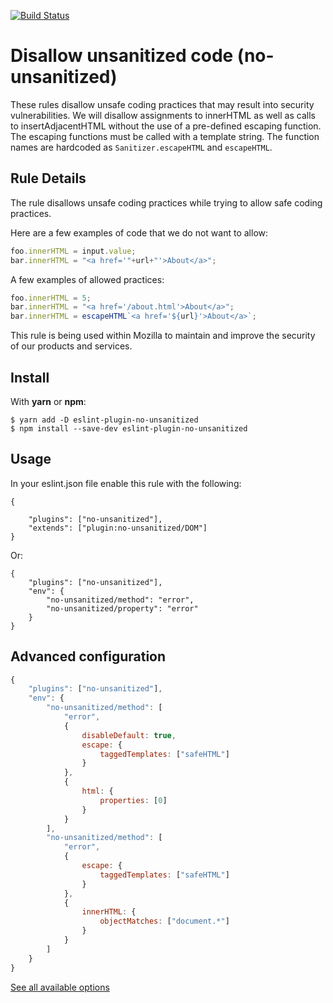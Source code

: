 [![Build Status](https://travis-ci.org/mozilla/eslint-plugin-no-unsanitized.svg?branch=master)](https://travis-ci.org/mozilla/eslint-plugin-no-unsanitized)
# Disallow unsanitized code (no-unsanitized)

These rules disallow unsafe coding practices that may result into security vulnerabilities. We will disallow assignments to innerHTML as well as calls to insertAdjacentHTML without the use of a pre-defined escaping function. The escaping functions must be called with a template string. The function names are hardcoded as `Sanitizer.escapeHTML` and `escapeHTML`.

## Rule Details

The rule disallows unsafe coding practices while trying to allow safe coding practices.

Here are a few examples of code that we do not want to allow:

```js
foo.innerHTML = input.value;
bar.innerHTML = "<a href='"+url+"'>About</a>";
```

A few examples of allowed practices:


```js
foo.innerHTML = 5;
bar.innerHTML = "<a href='/about.html'>About</a>";
bar.innerHTML = escapeHTML`<a href='${url}'>About</a>`;
```


This rule is being used within Mozilla to maintain and improve the security of our products and services.

## Install

With **yarn** or **npm**:
```
$ yarn add -D eslint-plugin-no-unsanitized
$ npm install --save-dev eslint-plugin-no-unsanitized
```

## Usage

In your eslint.json file enable this rule with the following:

```
{

    "plugins": ["no-unsanitized"],
    "extends": ["plugin:no-unsanitized/DOM"]
}
```

Or:
```
{
    "plugins": ["no-unsanitized"],
    "env": {
        "no-unsanitized/method": "error",
        "no-unsanitized/property": "error"
    }
}
```

## Advanced configuration

```js
{
    "plugins": ["no-unsanitized"],
    "env": {
        "no-unsanitized/method": [
            "error",
            {
                disableDefault: true,
                escape: {
                    taggedTemplates: ["safeHTML"]
                }
            },
            {
                html: {
                    properties: [0]
                }
            }
        ],
        "no-unsanitized/method": [
            "error",
            {
                escape: {
                    taggedTemplates: ["safeHTML"]
                }
            },
            {
                innerHTML: {
                    objectMatches: ["document.*"]
                }
            }
        ]
    }
}
```

[See all available options](./SCHEMA.md)
